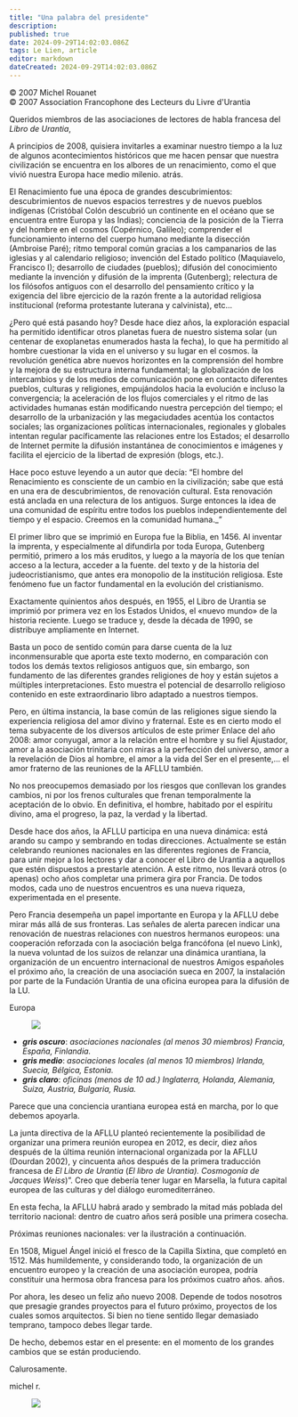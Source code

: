 ```yaml
---
title: "Una palabra del presidente"
description: 
published: true
date: 2024-09-29T14:02:03.086Z
tags: Le Lien, article
editor: markdown
dateCreated: 2024-09-29T14:02:03.086Z
---
```


<p class="v-card tema v-sheet--gris claro aclarar-3 px-2">© 2007 Michel Rouanet<br>© 2007 Association Francophone des Lecteurs du Livre d'Urantia</p>


Queridos miembros de las asociaciones de lectores de habla francesa del _Libro de Urantia_,

A principios de 2008, quisiera invitarles a examinar nuestro tiempo a la luz de algunos acontecimientos históricos que me hacen pensar que nuestra civilización se encuentra en los albores de un renacimiento, como el que vivió nuestra Europa hace medio milenio. atrás.

El Renacimiento fue una época de grandes descubrimientos: descubrimientos de nuevos espacios terrestres y de nuevos pueblos indígenas (Cristóbal Colón descubrió un continente en el océano que se encuentra entre Europa y las Indias); conciencia de la posición de la Tierra y del hombre en el cosmos (Copérnico, Galileo); comprender el funcionamiento interno del cuerpo humano mediante la disección (Ambroise Paré); ritmo temporal común gracias a los campanarios de las iglesias y al calendario religioso; invención del Estado político (Maquiavelo, Francisco I); desarrollo de ciudades (pueblos); difusión del conocimiento mediante la invención y difusión de la imprenta (Gutenberg); relectura de los filósofos antiguos con el desarrollo del pensamiento crítico y la exigencia del libre ejercicio de la razón frente a la autoridad religiosa institucional (reforma protestante luterana y calvinista), etc...

¿Pero qué está pasando hoy? Desde hace diez años, la exploración espacial ha permitido identificar otros planetas fuera de nuestro sistema solar (un centenar de exoplanetas enumerados hasta la fecha), lo que ha permitido al hombre cuestionar la vida en el universo y su lugar en el cosmos. la revolución genética abre nuevos horizontes en la comprensión del hombre y la mejora de su estructura interna fundamental; la globalización de los intercambios y de los medios de comunicación pone en contacto diferentes pueblos, culturas y religiones, empujándolos hacia la evolución e incluso la convergencia; la aceleración de los flujos comerciales y el ritmo de las actividades humanas están modificando nuestra percepción del tiempo; el desarrollo de la urbanización y las megaciudades acentúa los contactos sociales; las organizaciones políticas internacionales, regionales y globales intentan regular pacíficamente las relaciones entre los Estados; el desarrollo de Internet permite la difusión instantánea de conocimientos e imágenes y facilita el ejercicio de la libertad de expresión (blogs, etc.).

Hace poco estuve leyendo a un autor que decía: “El hombre del Renacimiento es consciente de un cambio en la civilización; sabe que está en una era de descubrimientos, de renovación cultural. Esta renovación está anclada en una relectura de los antiguos. Surge entonces la idea de una comunidad de espíritu entre todos los pueblos independientemente del tiempo y el espacio. Creemos en la comunidad humana._”

El primer libro que se imprimió en Europa fue la Biblia, en 1456. Al inventar la imprenta, y especialmente al difundirla por toda Europa, Gutenberg permitió, primero a los más eruditos, y luego a la mayoría de los que tenían acceso a la lectura, acceder a la fuente. del texto y de la historia del judeocristianismo, que antes era monopolio de la institución religiosa. Este fenómeno fue un factor fundamental en la evolución del cristianismo.

Exactamente quinientos años después, en 1955, el Libro de Urantia se imprimió por primera vez en los Estados Unidos, el «nuevo mundo» de la historia reciente. Luego se traduce y, desde la década de 1990, se distribuye ampliamente en Internet.

Basta un poco de sentido común para darse cuenta de la luz inconmensurable que aporta este texto moderno, en comparación con todos los demás textos religiosos antiguos que, sin embargo, son fundamento de las diferentes grandes religiones de hoy y están sujetos a múltiples interpretaciones. Esto muestra el potencial de desarrollo religioso contenido en este extraordinario libro adaptado a nuestros tiempos.

Pero, en última instancia, la base común de las religiones sigue siendo la experiencia religiosa del amor divino y fraternal. Este es en cierto modo el tema subyacente de los diversos artículos de este primer Enlace del año 2008: amor conyugal, amor a la relación entre el hombre y su fiel Ajustador, amor a la asociación trinitaria con miras a la perfección del universo, amor a la revelación de Dios al hombre, el amor a la vida del Ser en el presente,... el amor fraterno de las reuniones de la AFLLU también.

No nos preocupemos demasiado por los riesgos que conllevan los grandes cambios, ni por los frenos culturales que frenan temporalmente la aceptación de lo obvio. En definitiva, el hombre, habitado por el espíritu divino, ama el progreso, la paz, la verdad y la libertad.

Desde hace dos años, la AFLLU participa en una nueva dinámica: está arando su campo y sembrando en todas direcciones. Actualmente se están celebrando reuniones nacionales en las diferentes regiones de Francia, para unir mejor a los lectores y dar a conocer el Libro de Urantia a aquellos que estén dispuestos a prestarle atención. A este ritmo, nos llevará otros (o apenas) ocho años completar una primera gira por Francia. De todos modos, cada uno de nuestros encuentros es una nueva riqueza, experimentada en el presente.

Pero Francia desempeña un papel importante en Europa y la AFLLU debe mirar más allá de sus fronteras. Las señales de alerta parecen indicar una renovación de nuestras relaciones con nuestros hermanos europeos: una cooperación reforzada con la asociación belga francófona (el nuevo Link), la nueva voluntad de los suizos de relanzar una dinámica urantiana, la organización de un encuentro internacional de nuestros Amigos españoles el próximo año, la creación de una asociación sueca en 2007, la instalación por parte de la Fundación Urantia de una oficina europea para la difusión de la LU.

Europa

<figure id="Figure_2" class="image urantiapedia">
<img src="/image/article/Le_Lien/images_01/029.jpg">
</figure>

- ***gris oscuro***: _asociaciones nacionales (al menos 30 miembros) Francia, España, Finlandia._
- ***gris medio***: _asociaciones locales (al menos 10 miembros) Irlanda, Suecia, Bélgica, Estonia._
- ***gris claro***: _oficinas (menos de 10 ad.) Inglaterra, Holanda, Alemania, Suiza, Austria, Bulgaria, Rusia._

Parece que una conciencia urantiana europea está en marcha, por lo que debemos apoyarla.

La junta directiva de la AFLLU planteó recientemente la posibilidad de organizar una primera reunión europea en 2012, es decir, diez años después de la última reunión internacional organizada por la AFLLU (Dourdan 2002), y cincuenta años después de la primera traducción francesa de _El Libro de Urantia_ (_El libro de Urantia). Cosmogonía de Jacques Weiss_)”. Creo que debería tener lugar en Marsella, la futura capital europea de las culturas y del diálogo euromediterráneo.

En esta fecha, la AFLLU habrá arado y sembrado la mitad más poblada del territorio nacional: dentro de cuatro años será posible una primera cosecha.

Próximas reuniones nacionales: ver la ilustración a continuación.

En 1508, Miguel Ángel inició el fresco de la Capilla Sixtina, que completó en 1512. Más humildemente, y considerando todo, la organización de un encuentro europeo y la creación de una asociación europea, podría constituir una hermosa obra francesa para los próximos cuatro años. años.

Por ahora, les deseo un feliz año nuevo 2008. Depende de todos nosotros que presagie grandes proyectos para el futuro próximo, proyectos de los cuales somos arquitectos.
Si bien no tiene sentido llegar demasiado temprano, tampoco debes llegar tarde.

De hecho, debemos estar en el presente: en el momento de los grandes cambios que se están produciendo.

Calurosamente.

michel r.

<figure id="Figure_3" class="image urantiapedia">
<img src="/image/article/Le_Lien/images_01/030.jpg">
</figure>

